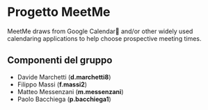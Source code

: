 # Progetto MeetMe
MeetMe draws from Google Calendar:calendar: and/or other widely used calendaring applications to help choose prospective meeting times.

## Componenti del gruppo
* Davide Marchetti (**d.marchetti8**)
* Filippo Massi (**f.massi2**)
* Matteo Messenzani (**m.messenzani**)
* Paolo Bacchiega (**p.bacchiega1**)
